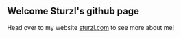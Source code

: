 ## Welcome Sturzl's github page

Head over to my website [sturzl.com](https://sturzl.com/) to see more about me!

